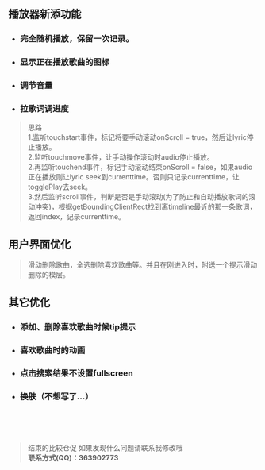 ## 播放器新添功能
   + ### 完全随机播放，保留一次记录。
   + ### 显示正在播放歌曲的图标
   + ### 调节音量 
   + ### 拉歌词调进度
>思路<br/>
  1.监听touchstart事件，标记将要手动滚动onScroll = true，然后让lyric停止播放。<br/>
  2.监听touchmove事件，让手动操作滚动时audio停止播放。<br/>
  2.再监听touchend事件，标记手动滚动结束onScroll = false，如果audio
  正在播放则让lyric seek到currenttime。否则只记录currenttime，让togglePlay去seek。<br/>
  3.然后监听scroll事件，判断是否是手动滚动(为了防止和自动播放歌词的滚动冲突)，根据getBoundingClientRect找到离timeline最近的那一条歌词，返回index，记录currenttime。

## 用户界面优化
> 滑动删除歌曲，全选删除喜欢歌曲等。并且在刚进入时，附送一个提示滑动删除的模层。

## 其它优化
+ ### 添加、删除喜欢歌曲时候tip提示
+ ### 喜欢歌曲时的动画
+ ### 点击搜索结果不设置fullscreen
+ ### ~~换肤~~（不想写了...）
<br/>
<br/>
<br/>


> 结束的比较仓促 如果发现什么问题请联系我修改哦<br/>
**联系方式(QQ)：363902773**